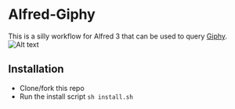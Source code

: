 # Alfred-Giphy
This is a silly workflow for Alfred 3 that can be used to query [Giphy](http://www.giphy.com).
![Alt text](https://github.com/steyep/alfred-jira/raw/master/resources/demo.gif)
## Installation
* Clone/fork this repo
* Run the install script `sh install.sh`